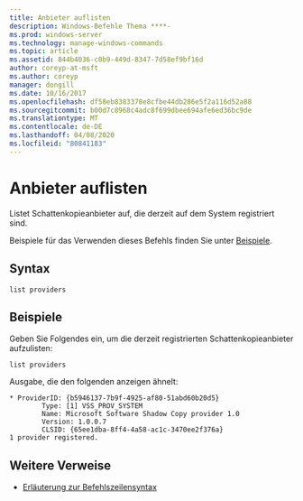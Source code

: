 ```yaml
---
title: Anbieter auflisten
description: Windows-Befehle Thema ****-
ms.prod: windows-server
ms.technology: manage-windows-commands
ms.topic: article
ms.assetid: 844b4036-c0b9-449d-8347-7d58ef9bf16d
author: coreyp-at-msft
ms.author: coreyp
manager: dongill
ms.date: 10/16/2017
ms.openlocfilehash: df58eb8383378e8cfbe44db286e5f2a116d52a88
ms.sourcegitcommit: b00d7c8968c4adc8f699dbee694afe6ed36bc9de
ms.translationtype: MT
ms.contentlocale: de-DE
ms.lasthandoff: 04/08/2020
ms.locfileid: "80841183"
---
```

# <a name="list-providers"></a>Anbieter auflisten



Listet Schattenkopieanbieter auf, die derzeit auf dem System registriert sind.

Beispiele für das Verwenden dieses Befehls finden Sie unter [Beispiele](#BKMK_examples).

## <a name="syntax"></a>Syntax

```
list providers
```

## <a name="examples"></a><a name=BKMK_examples></a>Beispiele

Geben Sie Folgendes ein, um die derzeit registrierten Schattenkopieanbieter aufzulisten:
```
list providers
```
Ausgabe, die den folgenden anzeigen ähnelt:
```
* ProviderID: {b5946137-7b9f-4925-af80-51abd60b20d5}
        Type: [1] VSS_PROV_SYSTEM
        Name: Microsoft Software Shadow Copy provider 1.0
        Version: 1.0.0.7
        CLSID: {65ee1dba-8ff4-4a58-ac1c-3470ee2f376a}
1 provider registered.
```

## <a name="additional-references"></a>Weitere Verweise

- [Erläuterung zur Befehlszeilensyntax](command-line-syntax-key.md)